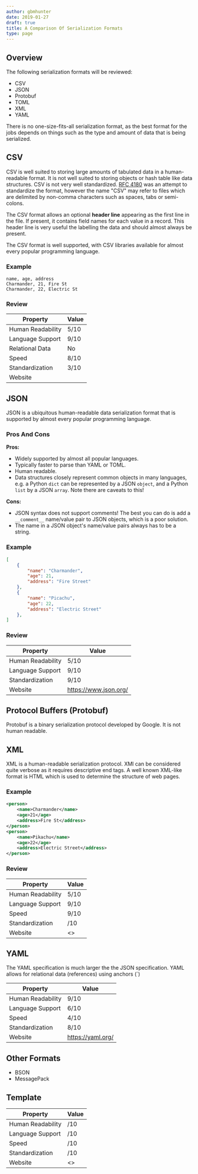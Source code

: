 ```yaml
---
author: gbmhunter
date: 2019-01-27
draft: true
title: A Comparison Of Serialization Formats
type: page
---
```


## Overview

The following serialization formats will be reviewed:

* CSV
* JSON
* Protobuf
* TOML
* XML
* YAML

There is no one-size-fits-all serialization format, as the best format for the jobs depends on things such as the type and amount of data that is being serialized. 

## CSV

CSV is well suited to storing large amounts of tabulated data in a human-readable format. It is not well suited to storing objects or hash table like data structures. CSV is not very well standardized. [RFC 4180](https://tools.ietf.org/html/rfc4180)  was an attempt to standardize the format, however the name "CSV" may refer to files which are delimited by non-comma characters such as spaces, tabs or semi-colons.

The CSV format allows an optional __header line__ appearing as the first line in the file. If present, it contains field names for each value in a record. This header line is very useful the labelling the data and should almost always be present.

The CSV format is well supported, with CSV libraries available for almost every popular programming language.

### Example

```csv
name, age, address
Charmander, 21, Fire St
Charmander, 22, Electric St
```

### Review

Property         | Value
-----------------|---------
Human Readability| 5/10
Language Support | 9/10
Relational Data  | No
Speed            | 8/10
Standardization  | 3/10
Website          | 

## JSON

JSON is a ubiquitous human-readable data serialization format that is supported by almost every popular programming language.

### Pros And Cons

**Pros:**

* Widely supported by almost all popular languages.
* Typically faster to parse than YAML or TOML.
* Human readable.
* Data structures closely represent common objects in many languages, e.g. a Python `dict` can be represented by a JSON `object`, and a Python `list` by a JSON `array`. Note there are caveats to this!

**Cons:**

* JSON syntax does not support comments! The best you can do is add a `__comment__` name/value pair to JSON objects, which is a poor solution.
* The name in a JSON object's name/value pairs always has to be a string.

### Example

```json
[
    {
        "name": "Charmander",
        "age": 21,
        "address": "Fire Street"
    },
    {
        "name": "Picachu",
        "age": 22,
        "address": "Electric Street"
    },
]
```

### Review

Property         | Value
-----------------|---------
Human Readability| 5/10
Language Support | 9/10
Standardization  | 9/10
Website          | <https://www.json.org/>

## Protocol Buffers (Protobuf)

Protobuf is a binary serialization protocol developed by Google. It is not human readable.

## XML

XML is a human-readable serialization protocol. XMl can be considered quite verbose as it requires descriptive end tags. A well known XML-like format is HTML which is used to determine the structure of web pages.

### Example

```xml
<person>
    <name>Charmander</name>
    <age>21</age>
    <address>Fire St</address>
</person>
<person>
    <name>Pikachu</name>
    <age>22</age>
    <address>Electric Street</address>
</person>
```

### Review

Property         | Value
-----------------|---------
Human Readability| 5/10
Language Support | 9/10
Speed            | 9/10
Standardization  | /10
Website          | <>

## YAML

The YAML specification is much larger the the JSON specification. YAML allows for relational data (references) using anchors (`)

Property         | Value
-----------------|---------
Human Readability| 9/10
Language Support | 6/10
Speed            | 4/10
Standardization  | 8/10
Website          | <https://yaml.org/>

## Other Formats

* BSON
* MessagePack

## Template

Property         | Value
-----------------|---------
Human Readability| /10
Language Support | /10
Speed            | /10
Standardization  | /10
Website          | <>